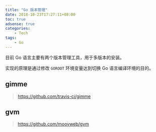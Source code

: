 ```yaml
---
title: "Go 版本管理"
date: 2018-10-23T17:27:11+08:00
toc: true
adsense: true
categories:
    - Tech
tags:
    - Go
---
```


目前 Go 语言主要有两个版本管理工具，用于多版本的安装。

实现的原理是通过修改 `GOROOT` 环境变量达到切换 Go 语言编译环境的目的。

## gimme

> https://github.com/travis-ci/gimme

## gvm

> https://github.com/moovweb/gvm